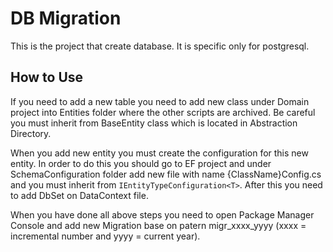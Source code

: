 # DB Migration

This is the project that create database. It is specific only for postgresql.

## How to Use

If you need to add a new table you need to add new class under Domain project into Entities folder where the other scripts are archived. Be careful you must inherit from BaseEntity class which is located in Abstraction Directory.

When you add new entity you must create the configuration for this new entity. In order to do this you should go to EF project and under SchemaConfiguration folder add new file with name {ClassName}Config.cs and you must inherit from `IEntityTypeConfiguration<T>`. After this you need to add DbSet on DataContext file.

When you have done all above steps you need to open Package Manager Console and add new Migration base on patern migr_xxxx_yyyy (xxxx = incremental number and yyyy = current year).

